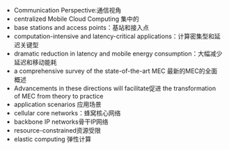 - Communication Perspective:通信视角
- centralized Mobile Cloud Computing 集中的
- base stations and access points：基站和接入点
- computation-intensive and latency-critical applications：计算密集型和延迟关键型
- dramatic reduction in latency and mobile energy consumption：大幅减少延迟和移动能耗
-  a comprehensive survey of the state-of-the-art MEC 最新的MEC的全面概述
-  Advancements in these directions will facilitate促进 the transformation of MEC from theory to practice
-  application scenarios 应用场景
-  cellular core networks：蜂窝核心网络
-  backbone IP networks骨干IP网络
-  resource-constrained资源受限
-  elastic computing 弹性计算